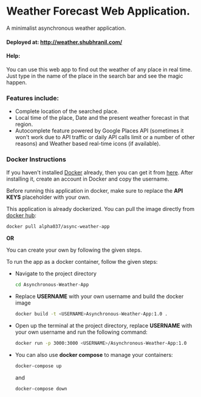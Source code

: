 # Weather Forecast Web Application.

<p> A minimalist asynchronous weather application. </p>

#### Deployed at: http://weather.shubhranil.com/

#### Help:

<p> You can use this web app to find out the weather of any place in real time. Just type in the name of the place in the search bar and see the magic happen. </p>

### Features include:

<ul>
  <li> Complete location of the searched place. </li>
  <li> Local time of the place, Date and the present weather forecast in that region. </li>
  <li> Autocomplete feature powered by Google Places API (sometimes it won't work due to API traffic or daily API calls limit or a number of   other reasons) and Weather based real-time icons (if available). </li>
</ul>

### Docker Instructions

If you haven't installed [Docker](https://www.docker.com/products/docker-desktop) already, then you can get it from [here](https://www.docker.com/products/docker-desktop). After installing it, create an account in Docker and copy the username.

Before running this application in docker, make sure to replace the **API KEYS** placeholder with your own.

This application is already dockerized. You can pull the image directly from [docker hub](https://hub.docker.com/u/alpha037):
```bash
docker pull alpha037/async-weather-app
```

**OR**

You can create your own by following the given steps.


To run the app as a docker container, follow the given steps:

- Navigate to the project directory
  ```bash
  cd Asynchronous-Weather-App
  ```
- Replace <strong>USERNAME</strong> with your own username and build the docker image
  ```bash
  docker build -t <USERNAME>Asynchronous-Weather-App:1.0 .
  ```
- Open up the terminal at the project directory, replace <strong>USERNAME</strong> with your own username and run the following command:
  ```bash
  docker run -p 3000:3000 <USERNAME>/Asynchronous-Weather-App:1.0
  ```
- You can also use <strong>docker compose</strong> to manage your containers:
  ```bash
  docker-compose up
  ```
  and
  ```bash
  docker-compose down
  ```
